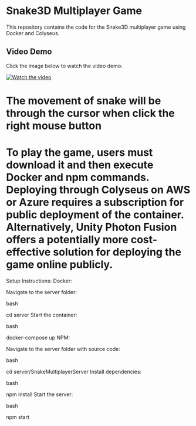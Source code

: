 # Snake3D Multiplayer Game

This repository contains the code for the Snake3D multiplayer game using Docker and Colyseus.

## Video Demo

Click the image below to watch the video demo:

[![Watch the video](https://img.youtube.com/vi/<VIDEO_ID>/0.jpg)](https://github.com/Algo-Sanket/Snake3DMultiplayer/blob/main/Screen%20Recording%202024-07-17%20023104.mp4)

# The movement of snake will be through the cursor when click the right mouse button
# To play the game, users must download it and then execute Docker and npm commands. Deploying through Colyseus on AWS or Azure requires a subscription for public deployment of the container. Alternatively, Unity Photon Fusion offers a potentially more cost-effective solution for deploying the game online publicly.

Setup Instructions:
Docker:

Navigate to the server folder:

bash

cd server
Start the container:

bash

docker-compose up
NPM:

Navigate to the server folder with source code:

bash

cd server/SnakeMultiplayerServer
Install dependencies:

bash

npm install
Start the server:

bash

npm start
